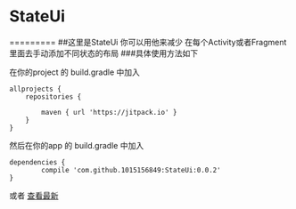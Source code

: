 # StateUi
=========
##这里是StateUi
你可以用他来减少 在每个Activity或者Fragment里面去手动添加不同状态的布局
###具体使用方法如下
   
   在你的project 的 build.gradle 中加入
   
    allprojects {
		repositories {
			
			maven { url 'https://jitpack.io' }
		}
	}
  
  然后在你的app 的 build.gradle 中加入 
  
    dependencies {
	        compile 'com.github.1015156849:StateUi:0.0.2'
	}
  
  或者  [查看最新](https://jitpack.io/#1015156849/StateUi "点我，快点我")
  
  
    
